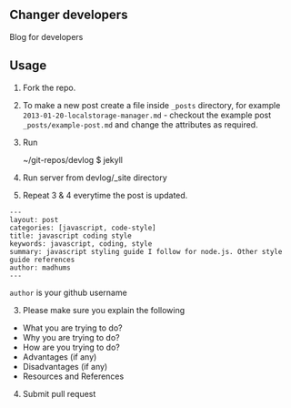 ## Changer developers

Blog for developers

## Usage

1. Fork the repo.
2. To make a new post create a file inside `_posts` directory, for example `2013-01-20-localstorage-manager.md` - checkout the example post `_posts/example-post.md` and change the attributes as required.
3. Run 

      ~/git-repos/devlog $ jekyll

4. Run server from devlog/_site directory
5. Repeat 3 & 4 everytime the post is updated.

  ```
  ---
  layout: post
  categories: [javascript, code-style]
  title: javascript coding style
  keywords: javascript, coding, style
  summary: javascript styling guide I follow for node.js. Other style guide references
  author: madhums
  ---
  ```

  `author` is your github username

3. Please make sure you explain the following
  * What you are trying to do?
  * Why you are trying to do?
  * How are you trying to do?
  * Advantages (if any)
  * Disadvantages (if any)
  * Resources and References
4. Submit pull request

